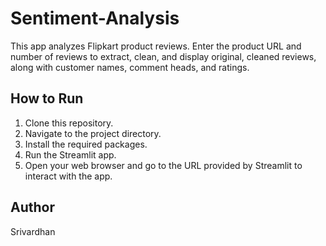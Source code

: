 # Sentiment-Analysis
This app analyzes Flipkart product reviews. Enter the product URL and number of reviews to extract, clean, and display original, cleaned reviews, along with customer names, comment heads, and ratings.

## How to Run

1. Clone this repository.
2. Navigate to the project directory.
3. Install the required packages.
4. Run the Streamlit app.
5. Open your web browser and go to the URL provided by Streamlit to interact with the app.

## Author

 Srivardhan




